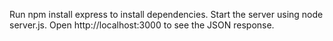 Run npm install express to install dependencies.
Start the server using node server.js.
Open http://localhost:3000 to see the JSON response.
